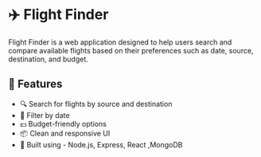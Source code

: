# ✈️ Flight Finder

Flight Finder is a web application designed to help users search and compare available flights based on their preferences such as date, source, destination, and budget.

## 🌟 Features

- 🔍 Search for flights by source and destination
- 📅 Filter by date
- 💵 Budget-friendly options
- 📦 Clean and responsive UI
- 🧠 Built using - Node.js, Express, React ,MongoDB 


